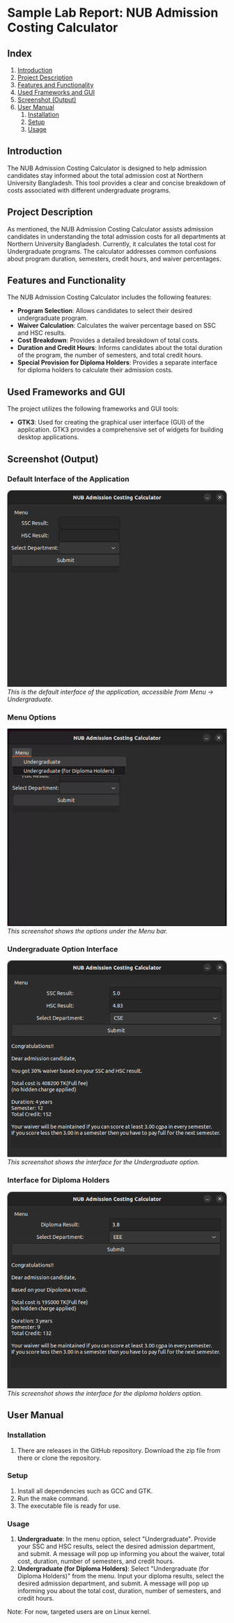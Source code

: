 # Sample Lab Report: NUB Admission Costing Calculator

## Index
1. [Introduction](#introduction)
2. [Project Description](#project-description)
3. [Features and Functionality](#features-and-functionality)
4. [Used Frameworks and GUI](#used-frameworks-and-gui)
5. [Screenshot (Output)](#screenshot-output)
6. [User Manual](#user-manual)
    1. [Installation](#installation)
    2. [Setup](#setup)
    3. [Usage](#usage)

## Introduction
The NUB Admission Costing Calculator is designed to help admission candidates stay informed about the total admission cost at Northern University Bangladesh. This tool provides a clear and concise breakdown of costs associated with different undergraduate programs.

## Project Description
As mentioned, the NUB Admission Costing Calculator assists admission candidates in understanding the total admission costs for all departments at Northern University Bangladesh. Currently, it calculates the total cost for Undergraduate programs. The calculator addresses common confusions about program duration, semesters, credit hours, and waiver percentages.

## Features and Functionality
The NUB Admission Costing Calculator includes the following features:

- **Program Selection**: Allows candidates to select their desired undergraduate program.
- **Waiver Calculation**: Calculates the waiver percentage based on SSC and HSC results.
- **Cost Breakdown**: Provides a detailed breakdown of total costs.
- **Duration and Credit Hours**: Informs candidates about the total duration of the program, the number of semesters, and total credit hours.
- **Special Provision for Diploma Holders**: Provides a separate interface for diploma holders to calculate their admission costs.

## Used Frameworks and GUI
The project utilizes the following frameworks and GUI tools:

- **GTK3**: Used for creating the graphical user interface (GUI) of the application. GTK3 provides a comprehensive set of widgets for building desktop applications.

## Screenshot (Output)

### Default Interface of the Application
![Default Interface](photos/default_interface.png)
*This is the default interface of the application, accessible from Menu -> Undergraduate.*

### Menu Options
![Menu Options](photos/menu_options.png)
*This screenshot shows the options under the Menu bar.*

### Undergraduate Option Interface
![Undergraduate Option](photos/Undergraduate_option.png)
*This screenshot shows the interface for the Undergraduate option.*

### Interface for Diploma Holders
![Undergraduate (for Diploma Holders) Option](photos/Undergraduate(for_DH)_option.png)
*This screenshot shows the interface for the diploma holders option.*

## User Manual
### Installation
1. There are releases in the GitHub repository. Download the zip file from there or clone the repository.

### Setup
1. Install all dependencies such as GCC and GTK.
2. Run the make command.
3. The executable file is ready for use.

### Usage
1. **Undergraduate**: In the menu option, select "Undergraduate". Provide your SSC and HSC results, select the desired admission department, and submit. A message will pop up informing you about the waiver, total cost, duration, number of semesters, and credit hours.
2. **Undergraduate (for Diploma Holders)**: Select "Undergraduate (for Diploma Holders)" from the menu. Input your diploma results, select the desired admission department, and submit. A message will pop up informing you about the total cost, duration, number of semesters, and credit hours.

Note: For now, targeted users are on Linux kernel.